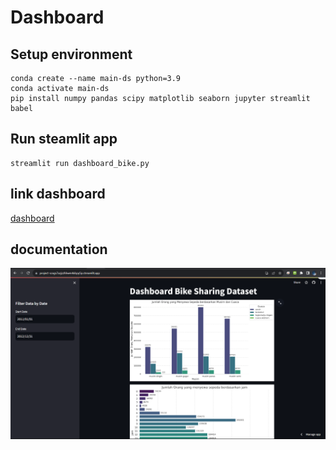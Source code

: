 # Dashboard

## Setup environment
```
conda create --name main-ds python=3.9
conda activate main-ds
pip install numpy pandas scipy matplotlib seaborn jupyter streamlit babel
```

## Run steamlit app
```
streamlit run dashboard_bike.py
```

## link dashboard
[dashboard](https://dashboardbikepy-fjfkxjkhhkvwe3xf8dpvux.streamlit.app/)

## documentation
![screenshot](https://github.com/glendod/data-analysis-project/blob/main/documentation/Screenshot%202023-11-28%20001101.png)

